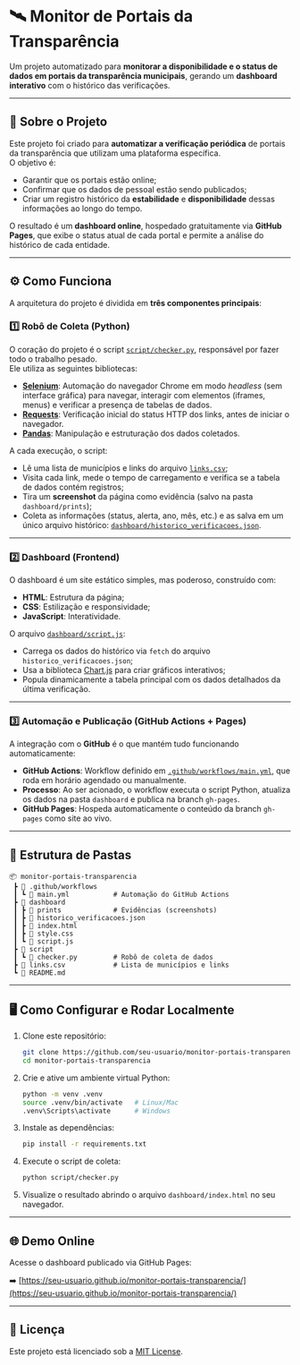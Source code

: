 # 🛰️ Monitor de Portais da Transparência  

Um projeto automatizado para **monitorar a disponibilidade e o status de dados em portais da transparência municipais**, gerando um **dashboard interativo** com o histórico das verificações.  

---

## 📌 Sobre o Projeto  

Este projeto foi criado para **automatizar a verificação periódica** de portais da transparência que utilizam uma plataforma específica.  
O objetivo é:  

- Garantir que os portais estão online;  
- Confirmar que os dados de pessoal estão sendo publicados;  
- Criar um registro histórico da **estabilidade** e **disponibilidade** dessas informações ao longo do tempo.  

O resultado é um **dashboard online**, hospedado gratuitamente via **GitHub Pages**, que exibe o status atual de cada portal e permite a análise do histórico de cada entidade.  

---

## ⚙️ Como Funciona  

A arquitetura do projeto é dividida em **três componentes principais**:  

### 1️⃣ Robô de Coleta (Python)  

O coração do projeto é o script [`script/checker.py`](script/checker.py), responsável por fazer todo o trabalho pesado.  
Ele utiliza as seguintes bibliotecas:  

- **[Selenium](https://selenium.dev/)**: Automação do navegador Chrome em modo *headless* (sem interface gráfica) para navegar, interagir com elementos (iframes, menus) e verificar a presença de tabelas de dados.  
- **[Requests](https://docs.python-requests.org/)**: Verificação inicial do status HTTP dos links, antes de iniciar o navegador.  
- **[Pandas](https://pandas.pydata.org/)**: Manipulação e estruturação dos dados coletados.  

A cada execução, o script:  

- Lê uma lista de municípios e links do arquivo [`links.csv`](links.csv);  
- Visita cada link, mede o tempo de carregamento e verifica se a tabela de dados contém registros;  
- Tira um **screenshot** da página como evidência (salvo na pasta `dashboard/prints`);  
- Coleta as informações (status, alerta, ano, mês, etc.) e as salva em um único arquivo histórico: [`dashboard/historico_verificacoes.json`](dashboard/historico_verificacoes.json).  

---

### 2️⃣ Dashboard (Frontend)  

O dashboard é um site estático simples, mas poderoso, construído com:  

- **HTML**: Estrutura da página;  
- **CSS**: Estilização e responsividade;  
- **JavaScript**: Interatividade.  

O arquivo [`dashboard/script.js`](dashboard/script.js):  

- Carrega os dados do histórico via `fetch` do arquivo `historico_verificacoes.json`;  
- Usa a biblioteca [Chart.js](https://www.chartjs.org/) para criar gráficos interativos;  
- Popula dinamicamente a tabela principal com os dados detalhados da última verificação.  

---

### 3️⃣ Automação e Publicação (GitHub Actions + Pages)  

A integração com o **GitHub** é o que mantém tudo funcionando automaticamente:  

- **GitHub Actions**: Workflow definido em [`.github/workflows/main.yml`](.github/workflows/main.yml), que roda em horário agendado ou manualmente.  
- **Processo**: Ao ser acionado, o workflow executa o script Python, atualiza os dados na pasta `dashboard` e publica na branch `gh-pages`.  
- **GitHub Pages**: Hospeda automaticamente o conteúdo da branch `gh-pages` como site ao vivo.  

---

## 📂 Estrutura de Pastas  

```
📦 monitor-portais-transparencia
 ┣ 📂 .github/workflows
 ┃ ┗ 📜 main.yml           # Automação do GitHub Actions
 ┣ 📂 dashboard
 ┃ ┣ 📂 prints             # Evidências (screenshots)
 ┃ ┣ 📜 historico_verificacoes.json
 ┃ ┣ 📜 index.html
 ┃ ┣ 📜 style.css
 ┃ ┗ 📜 script.js
 ┣ 📂 script
 ┃ ┗ 📜 checker.py         # Robô de coleta de dados
 ┣ 📜 links.csv            # Lista de municípios e links
 ┗ 📜 README.md
```

---

## 🖥️ Como Configurar e Rodar Localmente  

1. Clone este repositório:  
   ```bash
   git clone https://github.com/seu-usuario/monitor-portais-transparencia.git
   cd monitor-portais-transparencia
   ```

2. Crie e ative um ambiente virtual Python:  
   ```bash
   python -m venv .venv
   source .venv/bin/activate   # Linux/Mac
   .venv\Scripts\activate      # Windows
   ```

3. Instale as dependências:  
   ```bash
   pip install -r requirements.txt
   ```

4. Execute o script de coleta:  
   ```bash
   python script/checker.py
   ```

5. Visualize o resultado abrindo o arquivo `dashboard/index.html` no seu navegador.  

---

## 🌐 Demo Online  

Acesse o dashboard publicado via GitHub Pages:  

➡️ [https://seu-usuario.github.io/monitor-portais-transparencia/](https://seu-usuario.github.io/monitor-portais-transparencia/)  

---

## 📝 Licença  

Este projeto está licenciado sob a [MIT License](LICENSE).  

